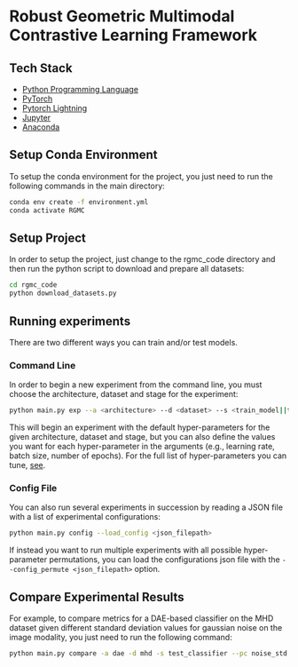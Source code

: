 # Robust Geometric Multimodal Contrastive Learning Framework
## Tech Stack
- [Python Programming Language](https://www.python.org/)
- [PyTorch](https://pytorch.org/)
- [Pytorch Lightning](https://lightning.ai/docs/pytorch/stable/)
- [Jupyter](https://jupyter.org/)
- [Anaconda](https://www.anaconda.com/)

## Setup Conda Environment
To setup the conda environment for the project, you just need to run the following commands in the main directory:
```bash
conda env create -f environment.yml
conda activate RGMC
```

## Setup Project
In order to setup the project, just change to the rgmc_code directory and then run the python script to download and prepare all datasets:
```bash
cd rgmc_code
python download_datasets.py
```

## Running experiments
There are two different ways you can train and/or test models.

### Command Line 
In order to begin a new experiment from the command line, you must choose the architecture, dataset and stage for the experiment:
```bash
python main.py exp --a <architecture> --d <dataset> --s <train_model||train_classifier||test_model||test_classifier>
```
This will begin an experiment with the default hyper-parameters for the given architecture, dataset and stage, but you can also define the values you want for each hyper-parameter in the arguments (e.g., learning rate, batch size, number of epochs). For the full list of hyper-parameters you can tune, [see](https://github.com/MrIceHavoc/rgmc/blob/6d7f73afcb8e87e5dfcb289e43370c49ea07d29c/rgmc_code/utils/command_parser.py#L90).

### Config File
You can also run several experiments in succession by reading a JSON file with a list of experimental configurations:
```bash
python main.py config --load_config <json_filepath>
```
If instead you want to run multiple experiments with all possible hyper-parameter permutations, you can load the configurations json file with the `--config_permute <json_filepath>` option.

## Compare Experimental Results

For example, to compare metrics for a DAE-based classifier on the MHD dataset given different standard deviation values for gaussian noise on the image modality, you just need to run the following command:

```bash
python main.py compare -a dae -d mhd -s test_classifier --pc noise_std --pp target_modality
```
